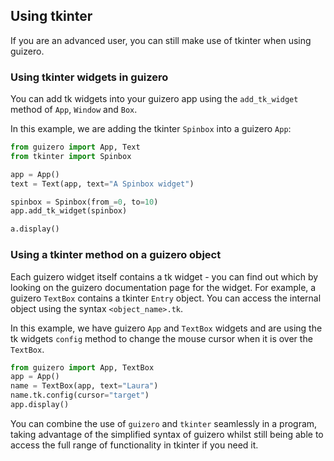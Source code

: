 ## Using tkinter

If you are an advanced user, you can still make use of tkinter when using guizero.

### Using tkinter widgets in guizero

You can add tk widgets into your guizero app using the `add_tk_widget` method of `App`, `Window` and `Box`.

In this example, we are adding the tkinter `Spinbox` into a guizero `App`:

```python
from guizero import App, Text
from tkinter import Spinbox

app = App()
text = Text(app, text="A Spinbox widget")

spinbox = Spinbox(from_=0, to=10)
app.add_tk_widget(spinbox)

a.display()
```

### Using a tkinter method on a guizero object

Each guizero widget itself contains a tk widget - you can find out which by looking on the guizero documentation page for the widget. For example, a guizero `TextBox` contains a tkinter `Entry` object. You can access the internal object using the syntax `<object_name>.tk`.

In this example, we have guizero `App` and `TextBox` widgets and are using the tk widgets `config` method to change the mouse cursor when it is over the `TextBox`.

```python
from guizero import App, TextBox
app = App()
name = TextBox(app, text="Laura")
name.tk.config(cursor="target") 
app.display()
```

You can combine the use of `guizero` and `tkinter` seamlessly in a program, taking advantage of the simplified syntax of guizero whilst still being able to access the full range of functionality in tkinter if you need it.
